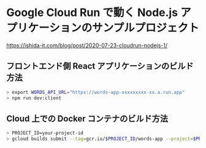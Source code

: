 # Google Cloud Run で動く Node.js アプリケーションのサンプルプロジェクト

https://ishida-it.com/blog/post/2020-07-23-cloudrun-nodejs-1/

## フロントエンド側 React アプリケーションのビルド方法

```bash
> export WORDS_API_URL="https://words-app-xxxxxxxxx-xx.a.run.app"
> npm run dev:client
```

## Cloud 上での Docker コンテナのビルド方法

```bash
> PROJECT_ID=your-project-id
> gcloud builds submit --tag=gcr.io/$PROJECT_ID/words-app --project=$PROJECT_ID
```
